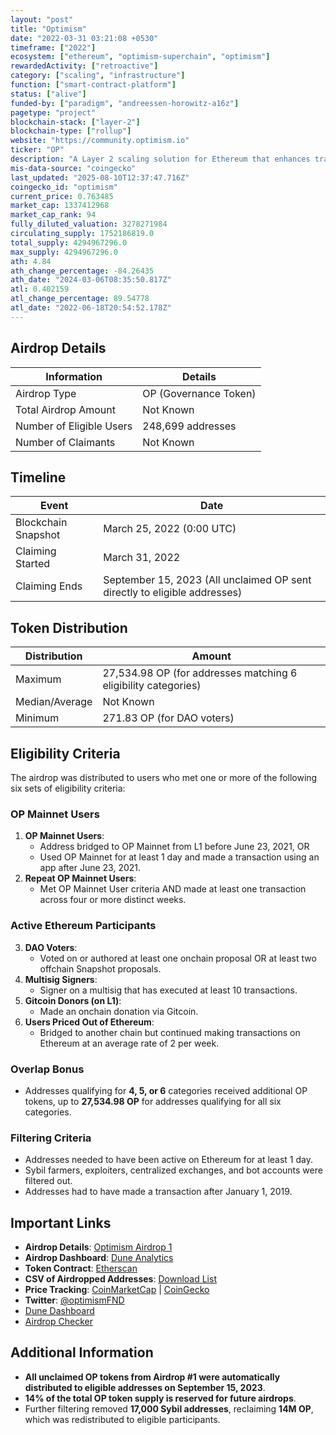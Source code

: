 ```yaml
---
layout: "post"
title: "Optimism"
date: "2022-03-31 03:21:08 +0530"
timeframe: ["2022"]
ecosystem: ["ethereum", "optimism-superchain", "optimism"]
rewardedActivity: ["retroactive"]
category: ["scaling", "infrastructure"]
function: ["smart-contract-platform"]
status: ["alive"]
funded-by: ["paradigm", "andreessen-horowitz-a16z"]
pagetype: "project"
blockchain-stack: ["layer-2"]
blockchain-type: ["rollup"]
website: "https://community.optimism.io"
ticker: "OP"
description: "A Layer 2 scaling solution for Ethereum that enhances transaction speed and reduces costs while maintaining decentralization and security."
mis-data-source: "coingecko"
last_updated: "2025-08-10T12:37:47.716Z"
coingecko_id: "optimism"
current_price: 0.763485
market_cap: 1337412968
market_cap_rank: 94
fully_diluted_valuation: 3278271984
circulating_supply: 1752186819.0
total_supply: 4294967296.0
max_supply: 4294967296.0
ath: 4.84
ath_change_percentage: -84.26435
ath_date: "2024-03-06T08:35:50.817Z"
atl: 0.402159
atl_change_percentage: 89.54778
atl_date: "2022-06-18T20:54:52.178Z"
---
```


## Airdrop Details

| Information              | Details               |
| ------------------------ | --------------------- |
| Airdrop Type             | OP (Governance Token) |
| Total Airdrop Amount     | Not Known             |
| Number of Eligible Users | 248,699 addresses     |
| Number of Claimants      | Not Known             |

## Timeline

| Event               | Date                                                                      |
| ------------------- | ------------------------------------------------------------------------- |
| Blockchain Snapshot | March 25, 2022 (0:00 UTC)                                                 |
| Claiming Started    | March 31, 2022                                                            |
| Claiming Ends       | September 15, 2023 (All unclaimed OP sent directly to eligible addresses) |

## Token Distribution

| Distribution   | Amount                                                         |
| -------------- | -------------------------------------------------------------- |
| Maximum        | 27,534.98 OP (for addresses matching 6 eligibility categories) |
| Median/Average | Not Known                                                      |
| Minimum        | 271.83 OP (for DAO voters)                                     |

## Eligibility Criteria

The airdrop was distributed to users who met one or more of the following six sets of eligibility criteria:

### **OP Mainnet Users**

1. **OP Mainnet Users**:
   - Address bridged to OP Mainnet from L1 before June 23, 2021, OR
   - Used OP Mainnet for at least 1 day and made a transaction using an app after June 23, 2021.
2. **Repeat OP Mainnet Users**:
   - Met OP Mainnet User criteria AND made at least one transaction across four or more distinct weeks.

### **Active Ethereum Participants**

3. **DAO Voters**:
   - Voted on or authored at least one onchain proposal OR at least two offchain Snapshot proposals.
4. **Multisig Signers**:
   - Signer on a multisig that has executed at least 10 transactions.
5. **Gitcoin Donors (on L1)**:
   - Made an onchain donation via Gitcoin.
6. **Users Priced Out of Ethereum**:
   - Bridged to another chain but continued making transactions on Ethereum at an average rate of 2 per week.

### **Overlap Bonus**

- Addresses qualifying for **4, 5, or 6** categories received additional OP tokens, up to **27,534.98 OP** for addresses qualifying for all six categories.

### **Filtering Criteria**

- Addresses needed to have been active on Ethereum for at least 1 day.
- Sybil farmers, exploiters, centralized exchanges, and bot accounts were filtered out.
- Addresses had to have made a transaction after January 1, 2019.

## Important Links

- **Airdrop Details**: [Optimism Airdrop 1](https://community.optimism.io/op-token/airdrops/airdrop-1)
- **Airdrop Dashboard**: [Dune Analytics](https://dune.com/optimismfnd/optimism-airdrop-1)
- **Token Contract**: [Etherscan](https://etherscan.io/address/0x4200000000000000000000000000000000000042)
- **CSV of Airdropped Addresses**: [Download List](op_airdrop1_addresses_detailed_list.csv)
- **Price Tracking**: [CoinMarketCap](https://coinmarketcap.com/currencies/optimism/) | [CoinGecko](https://www.coingecko.com/en/coins/optimism)
- **Twitter**: [@optimismFND](https://twitter.com/optimismFND)
- [Dune Dashboard](https://dune.com/optimismfnd/optimism-airdrop-1)
- [Airdrop Checker](https://app.optimism.io/airdrop/check)

## Additional Information

- **All unclaimed OP tokens from Airdrop #1 were automatically distributed to eligible addresses on September 15, 2023**.
- **14% of the total OP token supply is reserved for future airdrops**.
- Further filtering removed **17,000 Sybil addresses**, reclaiming **14M OP**, which was redistributed to eligible participants.